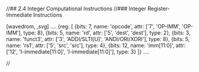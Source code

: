 //## 2.4 Integer Computational Instructions
//### Integer Register-Immediate Instructions

[wavedrom, ,svg]
....
{reg: [
{bits: 7,  name: 'opcode',    attr: ['7', 'OP-IMM', 'OP-IMM'], type: 8},
{bits: 5,  name: 'rd',        attr: ['5', 'dest', 'dest'], type: 2},
{bits: 3,  name: 'funct3',     attr: ['3', 'ADDI/SLTI[U]', 'ANDI/ORI/XORI'], type: 8},
{bits: 5,  name: 'rs1',       attr: ['5', 'src', 'src'], type: 4},
{bits: 12, name: 'imm[11:0]', attr: ['12', 'I-immediate[11:0]', 'I-immediate[11:0]'], type: 3}
]}
....

//<snio>
